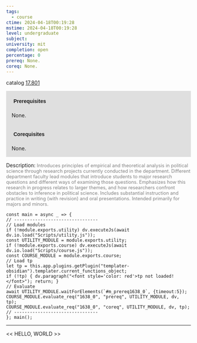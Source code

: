 ```yaml
---
tags:
  - course
ctime: 2024-04-18T00:19:28
mstime: 2024-04-18T00:19:28
level: undergraduate
subject: 
university: mit
completion: open
percentage: 0
prereq: None.
coreq: None.
---
```


catalog [17.801](http://student.mit.edu/catalog/m17b.html#17.801)

<span style="display: block; padding: 15px; background-color: rgb(100, 100, 100, 0.2);"><font id="m_prereq1638_0" style="display: block; font-family: Arial, sans-serif; font-weight: bold; padding: 5px">Prerequisites</font><br><span id="prereq1638_0">None.</span></span>
<span style="display: block; padding: 15px; background-color: rgb(100, 100, 100, 0.2);"><font id="m_coreq1638_0" style="display: block; font-family: Arial, sans-serif; font-weight: bold; padding: 5px">Corequisites</font><br><span id="coreq1638_0">None.</span></span>

<font style="">Description:</font>
<font style="color: grey; font-size: 0.8rem;">Introduces principles of empirical and theoretical analysis in political science through research projects currently conducted in the department. Different department faculty lead modules that introduce students to major research questions and different ways of examining those questions. Emphasizes how this research in progress relates to larger themes, and how researchers confront obstacles to inference in political science. Includes substantial instruction and practice in writing (with revision) and oral presentations. Intended primarily for majors and minors.</font>

```dataviewjs
const main = async _ => {
// --------------------------------
// Load modules
if (!module.exports.utility) dv.executeJs(await dv.io.load("Scripts/utility.js"));
const UTILITY_MODULE = module.exports.utility;
if (!module.exports.course) dv.executeJs(await dv.io.load("Scripts/course.js"));
const COURSE_MODULE = module.exports.course;
// Load tp
let tp = this.app.plugins.getPlugin("templater-obsidian").templater.current_functions_object;
if (!tp) { dv.paragraph("<font style='color: red'>tp not loaded!</font>"); return; }
// Evaluate
await UTILITY_MODULE.waitForElements(`#m_prereq1638_0`, {timeout:5});
COURSE_MODULE.evaluate_req("1638_0", "prereq", UTILITY_MODULE, dv, tp);
COURSE_MODULE.evaluate_req("1638_0", "coreq", UTILITY_MODULE, dv, tp);
// --------------------------------
}; main();
```

---

<< HELLO, WORLD >>
